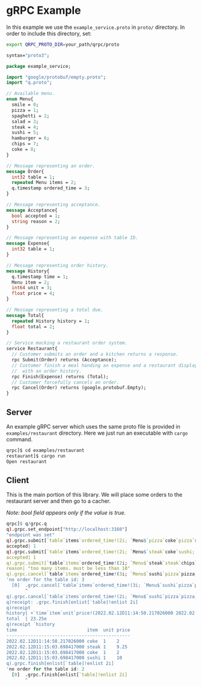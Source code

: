 # gRPC Example

In this example we use the `example_service.proto` in `proto/` directory. In order to include this directory, set:
```sh
export QRPC_PROTO_DIR=your_path/qrpc/proto
```

```protobuf
syntax="proto3";

package example_service;

import "google/protobuf/empty.proto";
import "q.proto";

// Available menu.
enum Menu{
  smile = 0;
  pizza = 1; 
  spaghetti = 2;
  salad = 3;
  steak = 4;
  sushi = 5;
  hamburger = 6;
  chips = 7;
  coke = 8;
}

// Message representing an order.
message Order{
  int32 table = 1;
  repeated Menu items = 2;
  q.timestamp ordered_time = 3;
}

// Message representing acceptance.
message Acceptance{
  bool accepted = 1;
  string reason = 2;
}

// Message representing an expense with table ID.
message Expense{
  int32 table = 1;
}

// Message representing order history.
message History{
  q.timestamp time = 1;
  Menu item = 2;
  int64 unit = 3;
  float price = 4;
}

// Message representing a total due.
message Total{
  repeated History history = 1;
  float total = 2;
}

// Service mocking a restaurant order system.
service Restaurant{
  // Customer submits an order and a kitchen returns a response.
  rpc Submit(Order) returns (Acceptance);
  // Customer finish a meal handing an expense and a restaurant displays a total due
  //  with an order history.
  rpc Finish(Expense) returns (Total);
  // Customer forcefully cancels an order.
  rpc Cancel(Order) returns (google.protobuf.Empty);
}
```

## Server

An example gRPC server which uses the same proto file is provided in `examples/restaurant` directory. Here we just run an executable with `cargo` command.
```sh
qrpc]$ cd examples/restaurant
restaurant]$ cargo run
Open restaurant
```

## Client

This is the main portion of this library. We will place some orders to the restaurant server and then go to a cacher.

*Note: bool field appears only if the value is true.*

```q
qrpc]$ q/grpc.q
q).grpc.set_endpoint["http://localhost:3160"]
"endpoint was set"
q).grpc.submit[`table`items`ordered_time!(2i; `Menu$`pizza`coke`pizza`sushi; .z.p)]
accepted| 1
q).grpc.submit[`table`items`ordered_time!(2i; `Menu$`steak`coke`sushi; .z.p)]
accepted| 1
q).grpc.submit[`table`items`ordered_time!(2i; `Menu$`steak`steak`chips`coke`spaghetti`hamburger`chips`salad`pizza`sushi; .z.p)]
reason| "too many items. must be less than 10"
q).grpc.cancel[`table`items`ordered_time!(3i; `Menu$`sushi`pizza`pizza; .z.p)]
'no order for the table id: 3
  [0]  .grpc.cancel[`table`items`ordered_time!(3i; `Menu$`sushi`pizza`pizza; .z.p)]
       ^
q).grpc.cancel[`table`items`ordered_time!(2i; `Menu$`sushi`pizza`pizza; .z.p)]
q)receipt: .grpc.finish[enlist[`table]!enlist 2i]
q)receipt
history| +`time`item`unit`price!(2022.02.12D11:14:50.217026000 2022.02.12D11:..
total  | 23.25e
q)receipt `history
time                          item  unit price
----------------------------------------------
2022.02.12D11:14:50.217026000 coke  1    2    
2022.02.12D11:15:03.698417000 steak 1    9.25 
2022.02.12D11:15:03.698417000 coke  1    2    
2022.02.12D11:15:03.698417000 sushi 1    10   
q).grpc.finish[enlist[`table]!enlist 2i]
'no order for the table id: 2
  [0]  .grpc.finish[enlist[`table]!enlist 2i]
       ^
```
